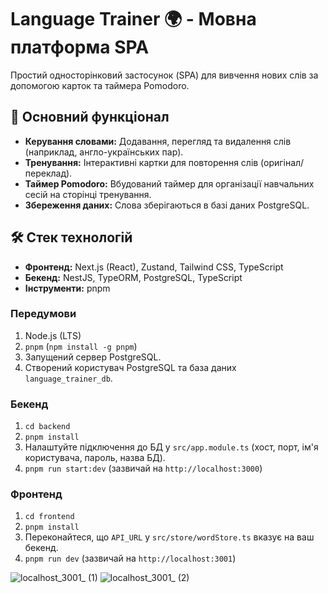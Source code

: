 # Language Trainer 🌍 - Мовна платформа SPA

Простий односторінковий застосунок (SPA) для вивчення нових слів за допомогою карток та таймера Pomodoro.

## 🚀 Основний функціонал

*   **Керування словами:** Додавання, перегляд та видалення слів (наприклад, англо-українських пар).
*   **Тренування:** Інтерактивні картки для повторення слів (оригінал/переклад).
*   **Таймер Pomodoro:** Вбудований таймер для організації навчальних сесій на сторінці тренування.
*   **Збереження даних:** Слова зберігаються в базі даних PostgreSQL.

## 🛠️ Стек технологій

*   **Фронтенд:** Next.js (React), Zustand, Tailwind CSS, TypeScript
*   **Бекенд:** NestJS, TypeORM, PostgreSQL, TypeScript
*   **Інструменти:** pnpm

### Передумови
1.  Node.js (LTS)
2.  `pnpm` (`npm install -g pnpm`)
3.  Запущений сервер PostgreSQL.
4.  Створений користувач PostgreSQL та база даних `language_trainer_db`.

### Бекенд
1.  `cd backend`
2.  `pnpm install`
3.  Налаштуйте підключення до БД у `src/app.module.ts` (хост, порт, ім'я користувача, пароль, назва БД).
4.  `pnpm run start:dev` (зазвичай на `http://localhost:3000`)

### Фронтенд
1.  `cd frontend`
2.  `pnpm install`
3.  Переконайтеся, що `API_URL` у `src/store/wordStore.ts` вказує на ваш бекенд.
4.  `pnpm run dev` (зазвичай на `http://localhost:3001`)


![localhost_3001_ (1)](https://github.com/user-attachments/assets/6d7d01d1-9109-4313-b777-4ff3c0460728)
![localhost_3001_ (2)](https://github.com/user-attachments/assets/fa6040e4-94ec-44ed-9ced-7bf9be0e07b6)

